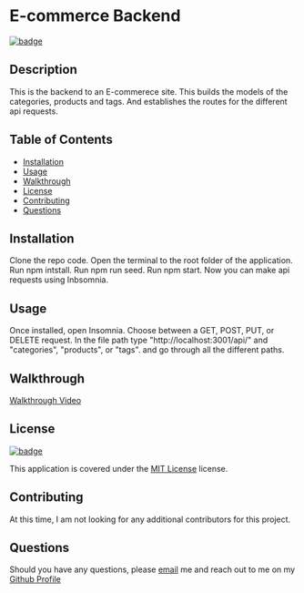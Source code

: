 # E-commerce Backend

[![badge](https://img.shields.io/badge/license-MIT_License-purple)](https://choosealicense.com/licenses/mit)

## Description

This is the backend to an E-commerece site. This builds the models of the categories, products and tags. And establishes the routes for the different api requests.

## Table of Contents

- [Installation](#installation)
- [Usage](#usage)
- [Walkthrough](#walkthrough)
- [License](#license)
- [Contributing](#contributing)
- [Questions](#questions)

## Installation

Clone the repo code. Open the terminal to the root folder of the application. Run npm intstall. Run npm run seed. Run npm start. Now you can make api requests using Inbsomnia.

## Usage

Once installed, open Insomnia. Choose between a GET, POST, PUT, or DELETE request. In the file path type "http://localhost:3001/api/" and "categories", "products", or "tags". and go through all the different paths.

## Walkthrough

[Walkthrough Video](https://drive.google.com/file/d/1Sxu-Ysj3gV1cJ9yb2QysEnKSNsulF1n_/view)


## License

[![badge](https://img.shields.io/badge/license-MIT_License-purple)](https://choosealicense.com/licenses/mit)

This application is covered under the [MIT License](https://choosealicense.com/licenses/mit) license.

## Contributing

At this time, I am not looking for any additional contributors for this project.

## Questions

Should you have any questions, please [email](vansal51@yahoo.com) me and reach out to me on my [Github Profile](https://github.com/hvansalisbury)
